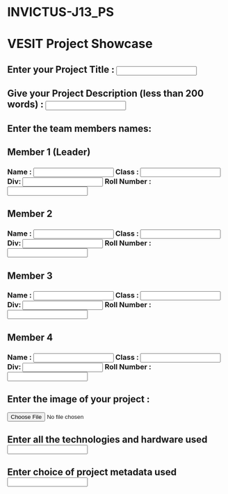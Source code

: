 # INVICTUS-J13_PS
<html>
  <head>
    <title>
      HACKATHON INVICTUS
    </title>
</head>
<body>
  <h1>
    VESIT Project Showcase
  </h1>
  <h2>
    Enter your Project Title :
    <input type="text">
  </h2>
  <h2>
    Give your Project Description (less than 200 words) :
    <input type="text">
  </h2>
  <h2>Enter the team members names:</h2>
  <h2>Member 1 (Leader)</h2>
  <h3>
    Name :
    <input type="text">
    Class :
    <input type="text">
    Div:
    <input type="text">
    Roll Number :
    <input type="text">
  </h3>
  
 <h2>Member 2 </h2>
  <h3>
    Name :
    <input type="text">
    Class :
    <input type="text">
    Div:
    <input type="text">
    Roll Number :
    <input type="text">
  </h3>
  
  <h2>Member 3 </h2>
  <h3>
    Name :
    <input type="text">
    Class :
    <input type="text">
    Div:
    <input type="text">
    Roll Number :
    <input type="text">
  </h3>
  
  <h2>Member 4 </h2>
  <h3>
    Name :
    <input type="text">
    Class :
    <input type="text">
    Div:
    <input type="text">
    Roll Number :
    <input type="text">
  </h3>
  <h2>Enter the image of your project :</h2>
   <input type="file" id="inp">
<canvas id="canvas"></canvas>
  <h2>Enter all the technologies and hardware used
  <input type="text">
    
  </h2>

  <h2>Enter choice of project metadata used
  <input type="text">
    
  </h2>
</body>
</html>
